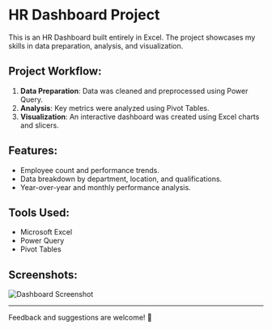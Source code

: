 # HR Dashboard Project

This is an HR Dashboard built entirely in Excel. The project showcases my skills in data preparation, analysis, and visualization.

## Project Workflow:
1. **Data Preparation**: Data was cleaned and preprocessed using Power Query.
2. **Analysis**: Key metrics were analyzed using Pivot Tables.
3. **Visualization**: An interactive dashboard was created using Excel charts and slicers.

## Features:
- Employee count and performance trends.
- Data breakdown by department, location, and qualifications.
- Year-over-year and monthly performance analysis.

## Tools Used:
- Microsoft Excel
- Power Query
- Pivot Tables

## Screenshots:
![Dashboard Screenshot]([link-to-screenshot.png](https://github.com/megahed1/HR-Analysis-Dashboard/blob/main/Dashboard.jpg?raw=true))

---

Feedback and suggestions are welcome! 🚀
